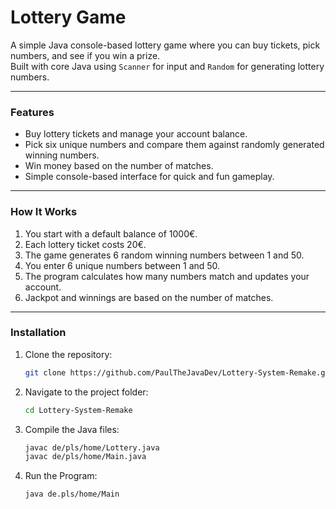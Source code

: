 # Lottery Game

A simple Java console-based lottery game where you can buy tickets, pick numbers, and see if you win a prize.  
Built with core Java using `Scanner` for input and `Random` for generating lottery numbers.

---

### Features

- Buy lottery tickets and manage your account balance.
- Pick six unique numbers and compare them against randomly generated winning numbers.
- Win money based on the number of matches.
- Simple console-based interface for quick and fun gameplay.

---

### How It Works

1. You start with a default balance of 1000€.
2. Each lottery ticket costs 20€.
3. The game generates 6 random winning numbers between 1 and 50.
4. You enter 6 unique numbers between 1 and 50.
5. The program calculates how many numbers match and updates your account.
6. Jackpot and winnings are based on the number of matches.

---

### Installation

1. Clone the repository:
   ```bash
   git clone https://github.com/PaulTheJavaDev/Lottery-System-Remake.git

2. Navigate to the project folder:
    ```bash
   cd Lottery-System-Remake

3. Compile the Java files:
    ```bash
   javac de/pls/home/Lottery.java
   javac de/pls/home/Main.java

4. Run the Program:
    ```bash
   java de.pls/home/Main
